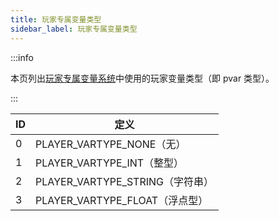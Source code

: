 ```yaml
---
title: 玩家专属变量类型
sidebar_label: 玩家专属变量类型
---
```


:::info

本页列出[玩家专属变量系统](../../tutorials/perplayervariablesystem)中使用的玩家变量类型（即 pvar 类型）。

:::

| ID  | 定义                            |
| --- | ------------------------------- |
| 0   | PLAYER_VARTYPE_NONE（无）       |
| 1   | PLAYER_VARTYPE_INT（整型）      |
| 2   | PLAYER_VARTYPE_STRING（字符串） |
| 3   | PLAYER_VARTYPE_FLOAT（浮点型）  |
